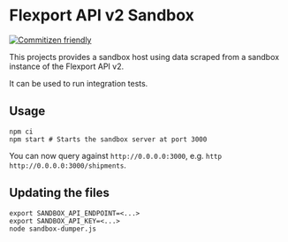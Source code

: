 # Flexport API v2 Sandbox

[![Commitizen friendly](https://img.shields.io/badge/commitizen-friendly-brightgreen.svg)](http://commitizen.github.io/cz-cli/)

This projects provides a sandbox host using data scraped from a sandbox instance
of the Flexport API v2.

It can be used to run integration tests.

## Usage

    npm ci
    npm start # Starts the sandbox server at port 3000

You can now query against `http://0.0.0.0:3000`, e.g.
`http http://0.0.0.0:3000/shipments`.

## Updating the files

    export SANDBOX_API_ENDPOINT=<...>
    export SANDBOX_API_KEY=<...>
    node sandbox-dumper.js
